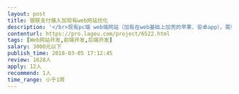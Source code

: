 ```yaml
---                
layout: post       
title: 银联支付接入加现有web网站优化           
description: '</br>现有pc端 web端网站（加有在web基础上加壳的苹果、安卓app），需要加入银联支付的接入，另外网站做一些小的优化调整</br>'     
contenturl: https://pro.lagou.com/project/6522.html      
tags: [Web网站开发,前端开发,后端开发]            
salary: 3000元以下          
publish_time: 2018-03-05 17:12:45         
review: 1628人                   
apply: 12人                   
recommend: 1人                   
time_range: 小于1周              
---                 
```

